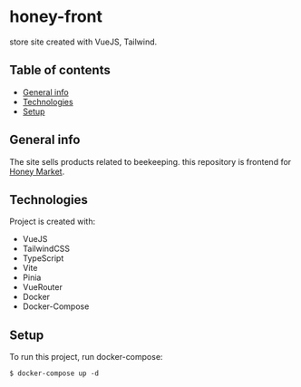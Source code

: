 # honey-front
 store site created with VueJS, Tailwind.

## Table of contents
* [General info](#general-info)
* [Technologies](#technologies)
* [Setup](#setup)

## General info
The site sells products related to beekeeping.
this repository is frontend for  [Honey Market](https://github.com/a-abdi/honey-market). 

## Technologies
Project is created with:
* VueJS 
* TailwindCSS
* TypeScript
* Vite
* Pinia
* VueRouter
* Docker
* Docker-Compose
	
## Setup
To run this project, run docker-compose:

```
$ docker-compose up -d
```
